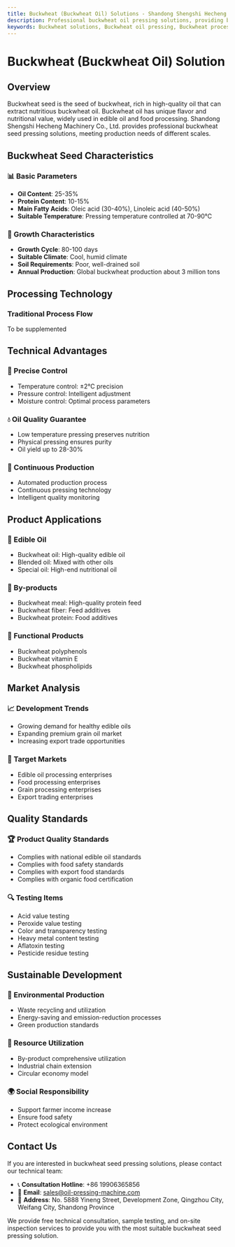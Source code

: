 ```yaml
---
title: Buckwheat (Buckwheat Oil) Solutions - Shandong Shengshi Hecheng Machinery Co., Ltd.
description: Professional buckwheat oil pressing solutions, providing buckwheat oil processing equipment and technical services, oil content 25-35%, using appropriate pressing process to highlight nutritional value, meeting different needs from small workshops to large factories.
keywords: Buckwheat solutions, Buckwheat oil pressing, Buckwheat processing equipment, Buckwheat oil production line, Buckwheat oil press, Buckwheat oil extraction, Buckwheat oilseed processing, Buckwheat oil pressing equipment, Buckwheat oil production equipment, Buckwheat oil processing plant, Buckwheat oil nutritional value
---
```


# Buckwheat (Buckwheat Oil) Solution

## Overview

Buckwheat seed is the seed of buckwheat, rich in high-quality oil that can extract nutritious buckwheat oil. Buckwheat oil has unique flavor and nutritional value, widely used in edible oil and food processing. Shandong Shengshi Hecheng Machinery Co., Ltd. provides professional buckwheat seed pressing solutions, meeting production needs of different scales.

## Buckwheat Seed Characteristics

### 📊 Basic Parameters
- **Oil Content**: 25-35%
- **Protein Content**: 10-15%
- **Main Fatty Acids**: Oleic acid (30-40%), Linoleic acid (40-50%)
- **Suitable Temperature**: Pressing temperature controlled at 70-90℃

### 🌱 Growth Characteristics
- **Growth Cycle**: 80-100 days
- **Suitable Climate**: Cool, humid climate
- **Soil Requirements**: Poor, well-drained soil
- **Annual Production**: Global buckwheat production about 3 million tons

## Processing Technology

### Traditional Process Flow
To be supplemented

## Technical Advantages

### 🎯 Precise Control
- Temperature control: ±2℃ precision
- Pressure control: Intelligent adjustment
- Moisture control: Optimal process parameters

### 💧 Oil Quality Guarantee
- Low temperature pressing preserves nutrition
- Physical pressing ensures purity
- Oil yield up to 28-30%

### 🔄 Continuous Production
- Automated production process
- Continuous pressing technology
- Intelligent quality monitoring

## Product Applications

### 🍳 Edible Oil
- Buckwheat oil: High-quality edible oil
- Blended oil: Mixed with other oils
- Special oil: High-end nutritional oil

### 🥛 By-products
- Buckwheat meal: High-quality protein feed
- Buckwheat fiber: Feed additives
- Buckwheat protein: Food additives

### 💊 Functional Products
- Buckwheat polyphenols
- Buckwheat vitamin E
- Buckwheat phospholipids

## Market Analysis

### 📈 Development Trends
- Growing demand for healthy edible oils
- Expanding premium grain oil market
- Increasing export trade opportunities

### 🎯 Target Markets
- Edible oil processing enterprises
- Food processing enterprises
- Grain processing enterprises
- Export trading enterprises

## Quality Standards

### 🏆 Product Quality Standards
- Complies with national edible oil standards
- Complies with food safety standards
- Complies with export food standards
- Complies with organic food certification

### 🔍 Testing Items
- Acid value testing
- Peroxide value testing
- Color and transparency testing
- Heavy metal content testing
- Aflatoxin testing
- Pesticide residue testing

## Sustainable Development

### 🌱 Environmental Production
- Waste recycling and utilization
- Energy-saving and emission-reduction processes
- Green production standards

### 🔄 Resource Utilization
- By-product comprehensive utilization
- Industrial chain extension
- Circular economy model

### 🌍 Social Responsibility
- Support farmer income increase
- Ensure food safety
- Protect ecological environment

## Contact Us

If you are interested in buckwheat seed pressing solutions, please contact our technical team:

- 📞 **Consultation Hotline**: +86 19906365856
- 📧 **Email**: sales@oil-pressing-machine.com
- 📍 **Address**: No. 5888 Yineng Street, Development Zone, Qingzhou City, Weifang City, Shandong Province

We provide free technical consultation, sample testing, and on-site inspection services to provide you with the most suitable buckwheat seed pressing solution.